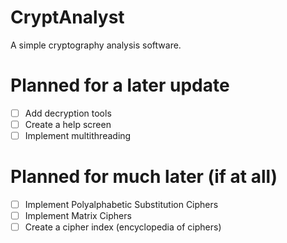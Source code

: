 # CryptAnalyst
A simple cryptography analysis software.

# Planned for a later update
- [ ] Add decryption tools
- [ ] Create a help screen
- [ ] Implement multithreading

# Planned for much later (if at all)
- [ ] Implement Polyalphabetic Substitution Ciphers
- [ ] Implement Matrix Ciphers
- [ ] Create a cipher index (encyclopedia of ciphers)

